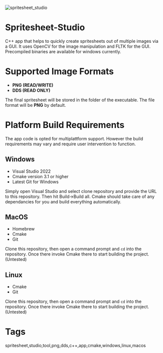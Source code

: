 ![spritesheet_studio](https://user-images.githubusercontent.com/19975052/149983600-d8ebfa0b-4131-48d9-bf53-a35530a025eb.png)
# Spritesheet-Studio
C++ app that helps to quickly create spritesheets out of multiple images via a GUI. It uses OpenCV for the image manipulation and FLTK for the GUI. Precompiled binaries are available for windows currently.
# Supported Image Formats
- **PNG (READ/WRITE)**
- **DDS (READ ONLY)**

The final spritesheet will be stored in the folder of the executable. The file format will be **PNG** by default.
# Platform Build Requirements
The app code is opted for multiplattform support. However the build requirements may vary and require user intervention to function.
## Windows
- Visual Studio 2022
- Cmake version 3.1 or higher
- Latest Git for Windows

Simply open Visual Studio and select clone repository and provide the URL to this repository. Then hit Build->Build all. Cmake should take care of any dependancies for you and build everything automatically.
## MacOS
- Homebrew
- Cmake
- Git

Clone this repository, then open a command prompt and `cd` into the repository. Once there invoke Cmake there to start building the project. (Untested)
## Linux
- Cmake
- Git

Clone this repository, then open a command prompt and `cd` into the repository. Once there invoke Cmake there to start building the project. (Untested)

# Tags
spritesheet,studio,tool,png,dds,c++,app,cmake,windows,linux,macos
